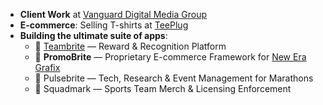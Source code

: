 - **Client Work** at [Vanguard Digital Media Group](https://vanguard.to)  
- **E-commerce**: Selling T-shirts at [TeePlug](https://teeplug.ca)  
- **Building the ultimate suite of apps**:
  - 🔹 [Teambrite](https://teambrite.com) — Reward & Recognition Platform  
  - 🔹 **PromoBrite** — Proprietary E-commerce Framework for [New Era Grafix](https://newerasite.com)  
  - 🔹 Pulsebrite — Tech, Research & Event Management for Marathons  
  - 🔹 Squadmark — Sports Team Merch & Licensing Enforcement  
